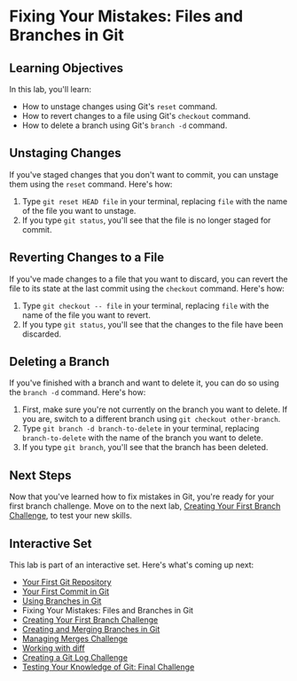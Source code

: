 # Fixing Your Mistakes: Files and Branches in Git

## Learning Objectives

In this lab, you'll learn:
- How to unstage changes using Git's `reset` command.
- How to revert changes to a file using Git's `checkout` command.
- How to delete a branch using Git's `branch -d` command.

## Unstaging Changes

If you've staged changes that you don't want to commit, you can unstage them using the `reset` command. Here's how:

1. Type `git reset HEAD file` in your terminal, replacing `file` with the name of the file you want to unstage.
2. If you type `git status`, you'll see that the file is no longer staged for commit.

## Reverting Changes to a File

If you've made changes to a file that you want to discard, you can revert the file to its state at the last commit using the `checkout` command. Here's how:

1. Type `git checkout -- file` in your terminal, replacing `file` with the name of the file you want to revert.
2. If you type `git status`, you'll see that the changes to the file have been discarded.

## Deleting a Branch

If you've finished with a branch and want to delete it, you can do so using the `branch -d` command. Here's how:

1. First, make sure you're not currently on the branch you want to delete. If you are, switch to a different branch using `git checkout other-branch`.
2. Type `git branch -d branch-to-delete` in your terminal, replacing `branch-to-delete` with the name of the branch you want to delete.
3. If you type `git branch`, you'll see that the branch has been deleted.

## Next Steps

Now that you've learned how to fix mistakes in Git, you're ready for your first branch challenge. Move on to the next lab, [Creating Your First Branch Challenge](LINK_TO_NEXT_LAB), to test your new skills.

## Interactive Set

This lab is part of an interactive set. Here's what's coming up next:
- [Your First Git Repository](README.md)
- [Your First Commit in Git](first-commit.md)
- [Using Branches in Git](branchs.md)
- Fixing Your Mistakes: Files and Branches in Git
- [Creating Your First Branch Challenge](first-branch-challenge.md)
- [Creating and Merging Branches in Git](merge-branch.md)
- [Managing Merges Challenge](merge-challenge.md)
- [Working with diff](git-diff.md)
- [Creating a Git Log Challenge](git-log-challenge.md)
- [Testing Your Knowledge of Git: Final Challenge](final-challenge.md)